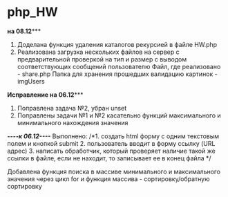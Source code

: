 # php_HW

****на 08.12*******
1. Доделана функция удаления каталогов рекурсией в файле HW.php
2. Реализована загрузка нескольких файлов на сервер с предварительной проверкой на тип и размер с выводом соответствующих сообщений пользователю
Файл, где реализовано - share.php
Папка для хранения прошедших валидацию картинок - imgUsers


****Исправление на 06.12*******
1. Поправлена задача №2, убран unset
2. Поправлены задачи №1 и №2 касательно функций максимального и минимального нахождения значения


***----к 06.12----***
Выполнено:
/*1. создать html форму с одним текстовым полем и кнопкой submit
2. пользователь вводит в форму ссылку (URL адрес)
3. написать обработчик,
который проверяет наличие такой же ссылки в файле,
если не находит, то записывает ее в конец файла */

Добавлена функция поиска в массиве минимального и максимального значения через цикл for и функция массива - сортировку/обратную сортировку


